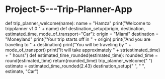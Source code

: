 # Project-5---Trip-Planner-App
def trip_planner_welcome(name):
  name = "Hamza"
  print("Welcome to tripplanner v1.0 " + name)
def destination_setup(origin, destination, estimated_time, mode_of_transport="Car"):
  origin = "Miami"
  destination = "Moneyland"
  print("Your trip starts off in " + origin)
  print("And you are traveling to " + destination)
  print("You will be traveling by " + mode_of_transport)
  print("It will take approximately " + str(estimated_time) + " hours")
def estimated_time_rounded(estimated_time):
  rounded_time = round(estimated_time)
  return(rounded_time)
trip_planner_welcome(" <YOUR NAME HERE> ")
estimate = estimated_time_rounded(2.43)
destination_setup(" <PICK AN ORIGIN> ", "<PICK A DESTINATION > ", estimate, "Car")
